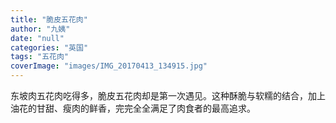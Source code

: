 ```yaml
---
title: "脆皮五花肉"
author: "九姨"
date: "null"
categories: "英国"
tags: "五花肉"
coverImage: "images/IMG_20170413_134915.jpg"
---
```


东坡肉五花肉吃得多，脆皮五花肉却是第一次遇见。这种酥脆与软糯的结合，加上油花的甘甜、瘦肉的鲜香，完完全全满足了肉食者的最高追求。
